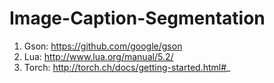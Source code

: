 # Image-Caption-Segmentation  
1. Gson: https://github.com/google/gson  
2. Lua: http://www.lua.org/manual/5.2/    
3. Torch: http://torch.ch/docs/getting-started.html#_
